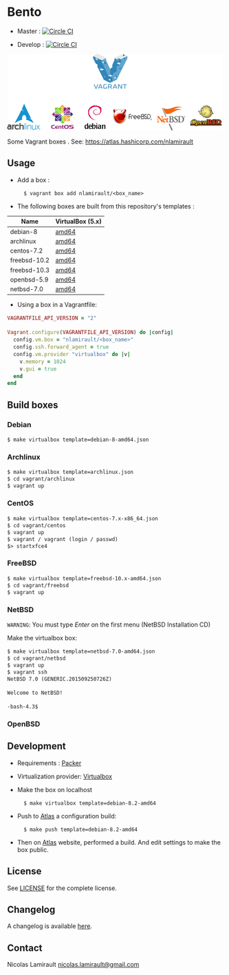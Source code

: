 # Bento

* Master :
[![Circle CI](https://circleci.com/gh/nlamirault/bento/tree/master.svg?style=svg)](https://circleci.com/gh/nlamirault/bento/tree/master)

* Develop :
[![Circle CI](https://circleci.com/gh/nlamirault/bento/tree/develop.svg?style=svg)](https://circleci.com/gh/nlamirault/bento/tree/develop)

![Bento](https://raw.githubusercontent.com/nlamirault/bento/master/img/bento.png)

Some Vagrant boxes . See: https://atlas.hashicorp.com/nlamirault


## Usage

* Add a box :

        $ vagrant box add nlamirault/<box_name>


* The following boxes are built from this repository's templates :

| Name           | VirtualBox (5.x)    |
| -------------- | ------------------- |
| debian-8       | [amd64][D8]         |
| archlinux      | [amd64][Arch]       |
| centos-7.2     | [amd64][C72]        |
| freebsd-10.2   | [amd64][FBSD102]    |
| freebsd-10.3   | [amd64][FBSD103]    |
| openbsd-5.9    | [amd64][OBSD59]     |
| netbsd-7.0     | [amd64][NBSD70]     |


* Using a box in a Vagrantfile:

```ruby
VAGRANTFILE_API_VERSION = "2"

Vagrant.configure(VAGRANTFILE_API_VERSION) do |config|
  config.vm.box = "nlamirault/<box_name>"
  config.ssh.forward_agent = true
  config.vm.provider "virtualbox" do |v|
    v.memory = 1024
    v.gui = true
  end
end
```

## Build boxes

### Debian

    $ make virtualbox template=debian-8-amd64.json

### Archlinux

    $ make virtualbox template=archlinux.json
    $ cd vagrant/archlinux
    $ vagrant up

### CentOS

    $ make virtualbox template=centos-7.x-x86_64.json
    $ cd vagrant/centos
    $ vagrant up
    $ vagrant / vagrant (login / passwd)
    $> startxfce4

### FreeBSD

    $ make virtualbox template=freebsd-10.x-amd64.json
    $ cd vagrant/freebsd
    $ vagrant up

### NetBSD

`WARNING`: You must type *Enter* on the first menu (NetBSD Installation CD)

Make the virtualbox box:

    $ make virtualbox template=netbsd-7.0-amd64.json
    $ cd vagrant/netbsd
    $ vagrant up
    $ vagrant ssh
    NetBSD 7.0 (GENERIC.201509250726Z)

    Welcome to NetBSD!

    -bash-4.3$

### OpenBSD


## Development

* Requirements : [Packer][]

* Virtualization provider: [Virtualbox][]

* Make the box on localhost

        $ make virtualbox template=debian-8.2-amd64

* Push to [Atlas][] a configuration build:

        $ make push template=debian-8.2-amd64

* Then on [Atlas][] website, performed a build. And edit settings to make the box public.


## License

See [LICENSE][] for the complete license.


## Changelog

A changelog is available [here](ChangeLog.md).


## Contact

Nicolas Lamirault <nicolas.lamirault@gmail.com>




[LICENSE]: https://github.com/nlamirault/bento/blob/master/LICENSE



[Packer]: https://www.packer.io/
[Atlas]:  https://atlas.hashicorp.com
[Virtualbox]: https://www.virtualbox.org/


[D8]: https://atlas.hashicorp.com/nlamirault/boxes/debian-8

[Arch]: https://atlas.hashicorp.com/nlamirault/boxes/archlinux

[U1510]: https://atlas.hashicorp.com/nlamirault/boxes/ubuntu-15.10

[C72]: https://atlas.hashicorp.com/nlamirault/boxes/centos-7

[N1412]: https://atlas.hashicorp.com/nlamirault/boxes/nixos-1412

[FBSD102]: https://atlas.hashicorp.com/nlamirault/boxes/freebsd-10.3
[FBSD103]: https://atlas.hashicorp.com/nlamirault/boxes/freebsd-10.2
[NBSD70]: https://atlas.hashicorp.com/nlamirault/boxes/netbsd-7.0
[OBSD59]: https://atlas.hashicorp.com/nlamirault/boxes/openbsd-5.9

